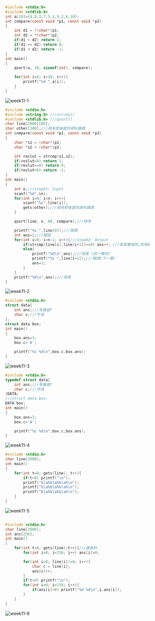 ```C
#include <stdio.h>
#include <stdlib.h>
int a[10]={4,8,3,7,5,1,9,2,6,10};
int compare(const void *p1, const void *p2)
{
    int d1 = *(char*)p1;
    int d2 = *(char*)p2;
    if(d1 > d2) return 1;
    if(d1 == d2) return 0;
    if(d1 < d2) return -1;
}
int main()
{
    qsort(a, 10, sizeof(int), compare);

    for(int i=0; i<10; i++){
        printf("%d ",a[i]);
    }
}
```
![week11-1](https://user-images.githubusercontent.com/79676872/117411214-ee447480-af45-11eb-9ac3-da5d5ea928ca.png)
```C
#include <stdio.h>
#include <string.h> ///strcmp()
#include <stdlib.h> ///qsort()
char line[2000][80];
char other[100];///用來把後面的資料讀調
int compare(const void *p1, const void *p2)
{
	char *s1 = (char*)p1;
	char *s2 = (char*)p2;

	int reslut = strcmp(s1,s2);
	if(reslut>0) return 1;
	if(reslut==0) return 0;
	if(reslut<0) return -1;
}
int main()
{
	int n;///step01: Input
	scanf("%d",&n);
	for(int i=0; i<n; i++){
		scanf("%s",line[i]);
		gets(other);///用來把後面的資料讀調
	}

	qsort(line, n, 80, compare);///排序

	printf("%s ",line[0]);///開頭
	int ans=1;///開頭
	for(int i=0; i<n-1; i++){///step02: Output
		if(strcmp(line[i],line[i+1])==0) ans++; ///若兩筆相同,則為0
		else{
			printf("%d\n",ans);///收尾 (前一筆的)
			printf("%s ",line[i+1]);///開頭(下一筆)
			ans=1;
		}
	}
	printf("%d\n",ans);///收尾
}
```
![week11-2](https://user-images.githubusercontent.com/79676872/117411370-1338e780-af46-11eb-9cb0-79f6fc137571.png)
```C
#include <stdio.h>
struct data{
    int ans;///有幾個?
    char c;///字母
};
struct data box;
int main()
{
    box.ans=1;
    box.c='A';

    printf("%c %d\n",box.c,box.ans);
}
```
![week11-3](https://user-images.githubusercontent.com/79676872/117411434-21870380-af46-11eb-943f-9a442c279e46.png)
```C
#include <stdio.h>
typedef struct data{
    int ans;///有幾個?
    char c;///字母
}DATA;
///struct data box;
DATA box;
int main()
{
    box.ans=1;
    box.c='A';

    printf("%c %d\n",box.c,box.ans);
}
```
![week11-4](https://user-images.githubusercontent.com/79676872/117411499-3368a680-af46-11eb-9015-50a8f080f620.png)
```C
#include <stdio.h>
char line[2000];
int main()
{
    for(int t=0; gets(line); t++){
        if(t>0) printf("\n");
        printf("blahblahblah\n");
        printf("blahblahblah\n");
        printf("blahblahblah\n");
    }
}
```
![week11-5](https://user-images.githubusercontent.com/79676872/117411545-42e7ef80-af46-11eb-9754-72c00b34ab32.png)
```C
  
#include <stdio.h>
char line[2000];
int ans[256];
int main()
{
    for(int t=0; gets(line);t++){///讀資料
        for(int i=0; i<256; i++) ans[i]=0;

        for(int i=0; line[i]!=0; i++){
            char c = line[i];
            ans[c]++;
        }
        if(t>0) printf("\n");
        for(int i=0; i<256; i++){
            if(ans[i]>0) printf("%d %d\n",i,ans[i]);
        }
    }
}
```
![week11-6](https://user-images.githubusercontent.com/79676872/117411591-509d7500-af46-11eb-9354-34e725781fb8.png)
